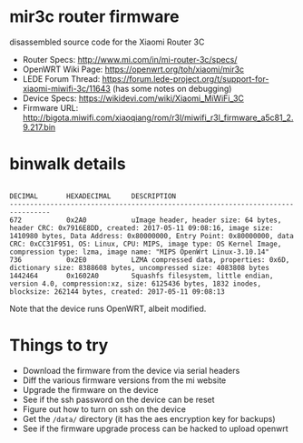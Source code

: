 # mir3c router firmware

disassembled source code for the Xiaomi Router 3C

- Router Specs: <http://www.mi.com/in/mi-router-3c/specs/>
- OpenWRT Wiki Page: <https://openwrt.org/toh/xiaomi/mir3c>
- LEDE Forum Thread: <https://forum.lede-project.org/t/support-for-xiaomi-miwifi-3c/11643> (has some notes on debugging)
- Device Specs: <https://wikidevi.com/wiki/Xiaomi_MiWiFi_3C>
- Firmware URL: <http://bigota.miwifi.com/xiaoqiang/rom/r3l/miwifi_r3l_firmware_a5c81_2.9.217.bin>

# binwalk details

```

DECIMAL       HEXADECIMAL     DESCRIPTION
--------------------------------------------------------------------------------
672           0x2A0           uImage header, header size: 64 bytes, header CRC: 0x7916E8DD, created: 2017-05-11 09:08:16, image size: 1410980 bytes, Data Address: 0x80000000, Entry Point: 0x80000000, data CRC: 0xCC31F951, OS: Linux, CPU: MIPS, image type: OS Kernel Image, compression type: lzma, image name: "MIPS OpenWrt Linux-3.10.14"
736           0x2E0           LZMA compressed data, properties: 0x6D, dictionary size: 8388608 bytes, uncompressed size: 4083808 bytes
1442464       0x1602A0        Squashfs filesystem, little endian, version 4.0, compression:xz, size: 6125436 bytes, 1832 inodes, blocksize: 262144 bytes, created: 2017-05-11 09:08:13
```

Note that the device runs OpenWRT, albeit modified.

# Things to try

- Download the firmware from the device via serial headers
- Diff the various firmware versions from the mi website
- Upgrade the firmware on the device
- See if the ssh password on the device can be reset
- Figure out how to turn on ssh on the device
- Get the `/data/` directory (it has the aes encryption key for backups)
- See if the firmware upgrade process can be hacked to upload openwrt